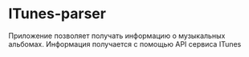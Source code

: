 # ITunes-parser
Приложение позволяет получать информацию о музыкальных альбомах.
Информация получается с помощью API сервиса ITunes
